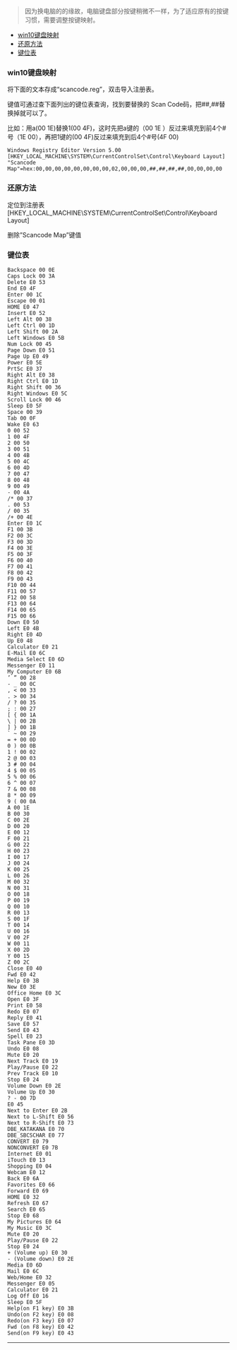 
> 因为换电脑的的缘故，电脑键盘部分按键稍微不一样，为了适应原有的按键习惯，需要调整按键映射。

- [win10键盘映射](#win10键盘映射)
- [还原方法](#还原方法)
- [键位表](#键位表)



### win10键盘映射

将下面的文本存成“scancode.reg”，双击导入注册表。

键值可通过查下面列出的键位表查询，找到要替换的 Scan Code码，把##,##替换掉就可以了。 

比如：用a(00 1E)替换1(00 4F)，这时先把a键的（00 1E ）反过来填充到前4个#号（1E 00），再把1键的(00 4F)反过来填充到后4个#号(4F 00)

    Windows Registry Editor Version 5.00
    [HKEY_LOCAL_MACHINE\SYSTEM\CurrentControlSet\Control\Keyboard Layout] 
    "Scancode Map"=hex:00,00,00,00,00,00,00,00,02,00,00,00,##,##,##,##,00,00,00,00 


### 还原方法

定位到注册表
[HKEY_LOCAL_MACHINE\SYSTEM\CurrentControlSet\Control\Keyboard Layout]

删除”Scancode Map”键值

### 键位表

    Backspace 00 0E
    Caps Lock 00 3A
    Delete E0 53
    End E0 4F
    Enter 00 1C
    Escape 00 01
    HOME E0 47
    Insert E0 52
    Left Alt 00 38
    Left Ctrl 00 1D
    Left Shift 00 2A
    Left Windows E0 5B
    Num Lock 00 45
    Page Down E0 51
    Page Up E0 49
    Power E0 5E
    PrtSc E0 37
    Right Alt E0 38
    Right Ctrl E0 1D
    Right Shift 00 36
    Right Windows E0 5C
    Scroll Lock 00 46
    Sleep E0 5F
    Space 00 39
    Tab 00 0F
    Wake E0 63
    0 00 52
    1 00 4F
    2 00 50
    3 00 51
    4 00 4B
    5 00 4C
    6 00 4D
    7 00 47
    8 00 48
    9 00 49
    - 00 4A
    /* 00 37
    . 00 53
    / 00 35
    /+ 00 4E
    Enter E0 1C
    F1 00 3B
    F2 00 3C
    F3 00 3D
    F4 00 3E
    F5 00 3F
    F6 00 40
    F7 00 41
    F8 00 42
    F9 00 43
    F10 00 44
    F11 00 57
    F12 00 58
    F13 00 64
    F14 00 65
    F15 00 66
    Down E0 50
    Left E0 4B
    Right E0 4D
    Up E0 48
    Calculator E0 21
    E-Mail E0 6C
    Media Select E0 6D
    Messenger E0 11
    My Computer E0 6B
    ’ ” 00 28
    - _ 00 0C
    , < 00 33
    . > 00 34
    / ? 00 35
    ; : 00 27
    [ { 00 1A
    \ | 00 2B
    ] } 00 1B
    ` ~ 00 29
    = + 00 0D
    0 ) 00 0B
    1 ! 00 02
    2 @ 00 03
    3 # 00 04
    4 $ 00 05
    5 % 00 06
    6 ^ 00 07
    7 & 00 08
    8 * 00 09
    9 ( 00 0A
    A 00 1E
    B 00 30
    C 00 2E
    D 00 20
    E 00 12
    F 00 21
    G 00 22
    H 00 23
    I 00 17
    J 00 24
    K 00 25
    L 00 26
    M 00 32
    N 00 31
    O 00 18
    P 00 19
    Q 00 10
    R 00 13
    S 00 1F
    T 00 14
    U 00 16
    V 00 2F
    W 00 11
    X 00 2D
    Y 00 15
    Z 00 2C
    Close E0 40
    Fwd E0 42
    Help E0 3B
    New E0 3E
    Office Home E0 3C
    Open E0 3F
    Print E0 58
    Redo E0 07
    Reply E0 41
    Save E0 57
    Send E0 43
    Spell E0 23
    Task Pane E0 3D
    Undo E0 08
    Mute E0 20
    Next Track E0 19
    Play/Pause E0 22
    Prev Track E0 10
    Stop E0 24
    Volume Down E0 2E
    Volume Up E0 30
    ? - 00 7D
    E0 45
    Next to Enter E0 2B
    Next to L-Shift E0 56
    Next to R-Shift E0 73
    DBE_KATAKANA E0 70
    DBE_SBCSCHAR E0 77
    CONVERT E0 79
    NONCONVERT E0 7B
    Internet E0 01
    iTouch E0 13
    Shopping E0 04
    Webcam E0 12
    Back E0 6A
    Favorites E0 66
    Forward E0 69
    HOME E0 32
    Refresh E0 67
    Search E0 65
    Stop E0 68
    My Pictures E0 64
    My Music E0 3C
    Mute E0 20
    Play/Pause E0 22
    Stop E0 24
    + (Volume up) E0 30
    - (Volume down) E0 2E
    Media E0 6D
    Mail E0 6C
    Web/Home E0 32
    Messenger E0 05
    Calculator E0 21
    Log Off E0 16
    Sleep E0 5F
    Help(on F1 key) E0 3B
    Undo(on F2 key) E0 08
    Redo(on F3 key) E0 07
    Fwd (on F8 key) E0 42
    Send(on F9 key) E0 43



----
